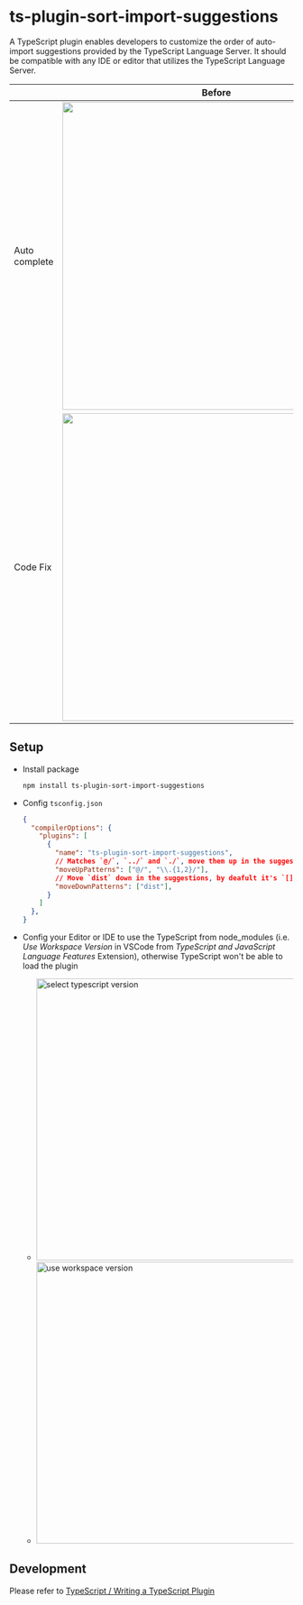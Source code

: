 # ts-plugin-sort-import-suggestions

A TypeScript plugin enables developers to customize the order of auto-import suggestions provided by the TypeScript Language Server. It should be compatible with any IDE or editor that utilizes the TypeScript Language Server.

|               | Before      |   After
| -----------   | ----------- | ----------- |
| Auto complete | <img src="./assets/auto-complete-before.png" width="546" /> | <img src="./assets/auto-complete-after.png" width="546" /> |
| Code Fix    | <img src="./assets/code-fix-before.png" width="546"> | <img src="./assets/code-fix-after.png" width="546"> |


## Setup

- Install package

    ```bash
    npm install ts-plugin-sort-import-suggestions
    ```

- Config `tsconfig.json`

    ```json
    {
      "compilerOptions": {
        "plugins": [
          {
            "name": "ts-plugin-sort-import-suggestions",
            // Matches `@/`, `../` and `./`, move them up in the suggestions (This is the default config if you leave it empty)
            "moveUpPatterns": ["@/", "\\.{1,2}/"],
            // Move `dist` down in the suggestions, by deafult it's `[]`
            "moveDownPatterns": ["dist"],
          }
        ]
      },
    }
    ```

- Config your Editor or IDE to use the TypeScript from node_modules (i.e. *Use Workspace Version* in VSCode from *TypeScript and JavaScript Language Features* Extension), otherwise TypeScript won't be able to load the plugin
    - <img width="500" src="./assets/select-typescript-version.png" alt="select typescript version">
    - <img width="500" src="./assets/use-workspace-version.png" alt="use workspace version">

## Development

Please refer to [TypeScript / Writing a TypeScript Plugin](https://github.com/microsoft/TypeScript/wiki/Writing-a-Language-Service-Plugin)
